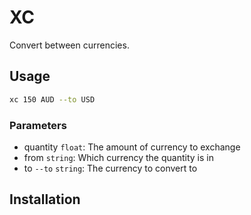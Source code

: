 # XC

Convert between currencies.

## Usage
```sh
xc 150 AUD --to USD
```

### Parameters
- quantity `float`: The amount of currency to exchange
- from `string`: Which currency the quantity is in
- to `--to` `string`: The currency to convert to

## Installation

```sh

```
